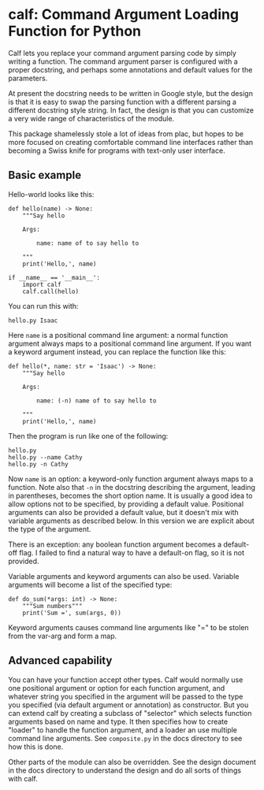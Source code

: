 # calf: Command Argument Loading Function for Python

Calf lets you replace your command argument parsing code by simply
writing a function.  The command argument parser is configured with a
proper docstring, and perhaps some annotations and default values for
the parameters.

At present the docstring needs to be written in Google style, but the
design is that it is easy to swap the parsing function with a
different parsing a different docstring style string.  In fact, the
design is that you can customize a very wide range of characteristics
of the module.

This package shamelessly stole a lot of ideas from plac, but hopes to
be more focused on creating comfortable command line interfaces rather
than becoming a Swiss knife for programs with text-only user
interface.

## Basic example

Hello-world looks like this:

    def hello(name) -> None:
        """Say hello

        Args:

            name: name of to say hello to

        """
        print('Hello,', name)

    if __name__ == '__main__':
        import calf
        calf.call(hello)

You can run this with:

    hello.py Isaac

Here `name` is a positional command line argument: a normal function
argument always maps to a positional command line argument.  If you
want a keyword argument instead, you can replace the function like
this:

    def hello(*, name: str = 'Isaac') -> None:
        """Say hello

        Args:

            name: (-n) name of to say hello to

        """
        print('Hello,', name)

Then the program is run like one of the following:

    hello.py
    hello.py --name Cathy
    hello.py -n Cathy

Now `name` is an option: a keyword-only function argument always maps
to a function.  Note also that `-n` in the docstring describing the
argument, leading in parentheses, becomes the short option name.  It
is usually a good idea to allow options not to be specified, by
providing a default value.  Positional arguments can also be provided
a default value, but it doesn't mix with variable arguments as
described below.  In this version we are explicit about the type of
the argument.

There is an exception: any boolean function argument becomes a
default-off flag.  I failed to find a natural way to have a default-on
flag, so it is not provided.

Variable arguments and keyword arguments can also be used.  Variable
arguments will become a list of the specified type:

    def do_sum(*args: int) -> None:
        """Sum numbers"""
        print('Sum =', sum(args, 0))

Keyword arguments causes command line arguments like "<name>=<value>"
to be stolen from the var-arg and form a map.

## Advanced capability

You can have your function accept other types.  Calf would normally
use one positional argument or option for each function argument, and
whatever string you specified in the argument will be passed to the
type you specified (via default argument or annotation) as
constructor.  But you can extend calf by creating a subclass of
"selector" which selects function arguments based on name and type.
It then specifies how to create "loader" to handle the function
argument, and a loader an use multiple command line arguments.  See
`composite.py` in the docs directory to see how this is done.

Other parts of the module can also be overridden.  See the design
document in the docs directory to understand the design and do all
sorts of things with calf.
